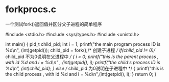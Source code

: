 forkprocs.c
===========

一个测试fork()返回值并区分父子进程的简单程序

#include <stdio.h>
#include <sys/types.h>
#include <unistd.h>

int main()
{
    pid_t  child_pid;
    int i = 1;
    printf("the main program process ID is %d\n", (int)getpid());
    child_pid = fork();/* 创建子进程 */
    if(child_pid != 0)/* child_pid 不为0说明在父进程中 */
    {
        i = 0;
        printf("this is the parent process , with id %d and i = %d\n" , (int)getpid(), i);
        printf("the child's process ID is %d\n", (int)child_pid);
    }
    else /* child_pid 为0说明在子进程中 */
    {
        printf("this is the child process , with id %d and i = %d\n",(int)getpid(), i);
    }
    return 0;
}
